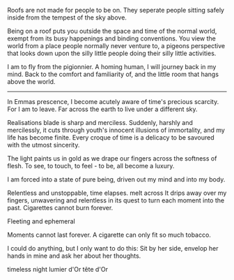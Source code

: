 Roofs are not made for people to be on. They seperate people sitting safely inside from the tempest of the sky above.

Being on a roof puts you outside the space and time of the normal world, exempt from its busy happenings and binding conventions.
You view the world from a place people normally never venture to, a pigeons perspective that looks down upon the silly little people doing their silly little activities.

I am to fly from the pigionnier. A homing human, I will journey back in my mind. Back to the comfort and familiarity of, and the little room that hangs above the world.

---

In Emmas prescence, I become acutely aware of time's precious scarcity.
For I am to leave. Far across the earth to live under a different sky.

Realisations blade is sharp and merciless.
Suddenly, harshly and mercilessly, it cuts through youth's innocent illusions of immortality, and my life has become finite.
Every croque of time is a delicacy to be savoured with the utmost sincerity.

The light paints us in gold as we drape our fingers across the softness of flesh.
To see, to touch, to feel - to be, all become a luxury.

I am forced into a state of pure being, driven out my mind and into my body.

Relentless and unstoppable, time elapses.
melt across
It drips away over my fingers, unwavering and relentless in its quest to turn each moment into the past.
Cigarettes cannot burn forever.

Fleeting and ephemeral

Moments cannot last forever.
A cigarette can only fit so much tobacco.

I could do anything, but I only want to do this:
Sit by her side, envelop her hands in mine and ask her about her thoughts.

timeless night
lumier d'Or
tête d'Or
